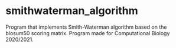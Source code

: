 # smithwaterman_algorithm
Program that implements Smith-Waterman algorithm based on the blosum50 scoring matrix. Program made for Computational Biology 2020/2021.
